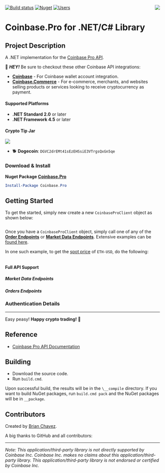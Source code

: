 [![Build status](https://ci.appveyor.com/api/projects/status/f9wf44xwah32s0le/branch/master?svg=true)](https://ci.appveyor.com/project/bchavez/coinbase-pro) [![Nuget](https://img.shields.io/nuget/v/Coinbase.Pro.svg)](https://www.nuget.org/packages/Coinbase.Pro/) [![Users](https://img.shields.io/nuget/dt/Coinbase.Pro.svg)](https://www.nuget.org/packages/Coinbase.Pro/) <img src="https://raw.githubusercontent.com/bchavez/Coinbase.Pro/master/Docs/coinbase_pro.png" align='right' />

Coinbase.Pro for .NET/C# Library
======================

Project Description
-------------------
A .NET implementation for the [Coinbase Pro API](https://docs.pro.coinbase.com/).

:loudspeaker: ***HEY!*** Be sure to checkout these other Coinbase API integrations:
* [**Coinbase**](https://github.com/bchavez/Coinbase) - For Coinbase wallet account integration.
* [**Coinbase.Commerce**](https://github.com/bchavez/Coinbase.Commerce) - For e-commerce, merchants, and websites selling products or services looking to receive cryptocurrency as payment.


#### Supported Platforms
* **.NET Standard 2.0** or later
* **.NET Framework 4.5** or later

#### Crypto Tip Jar
<a href="https://commerce.coinbase.com/checkout/f1f0e303-cb53-4415-b720-4af1df473647"><img src="https://raw.githubusercontent.com/bchavez/Coinbase.Pro/master/Docs/tipjar.png" /></a>
* :dog2: **Dogecoin**: `DGVC2drEMt41sEzEHSsiE3VTrgsQxGn5qe`



### Download & Install
**Nuget Package [Coinbase.Pro](https://www.nuget.org/packages/Coinbase.Pro/)**

```powershell
Install-Package Coinbase.Pro
```

Getting Started
------

To get the started, simply new create a new `CoinbaseProClient` object as shown below:
```csharp

```
Once you have a `CoinbaseProClient` object, simply call one of any of the [**Order Endpoints**](https://docs.pro.coinbase.com/?r=1#orders) or [**Market Data Endpoints**](https://docs.pro.coinbase.com/?r=1#market-data). Extensive examples can be [found here]().

In one such example, to get the [spot price](https://developers.coinbase.com/api/v2#get-spot-price) of `ETH-USD`, do the following:
```csharp

```

#### Full API Support
##### Market Data Endpoints

##### Orders Endpoints



### Authentication Details



-------


Easy peasy! **Happy crypto trading!** :tada:


Reference
---------
* [Coinbase Pro API Documentation](https://docs.pro.coinbase.com)


Building
--------
* Download the source code.
* Run `build.cmd`.

Upon successful build, the results will be in the `\__compile` directory. If you want to build NuGet packages, run `build.cmd pack` and the NuGet packages will be in `__package`.



Contributors
---------
Created by [Brian Chavez](http://www.bitarmory.com).

A big thanks to GitHub and all contributors:


---

*Note: This application/third-party library is not directly supported by Coinbase Inc. Coinbase Inc. makes no claims about this application/third-party library.  This application/third-party library is not endorsed or certified by Coinbase Inc.*
